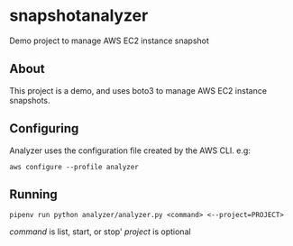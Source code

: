 # snapshotanalyzer
Demo project to manage AWS EC2 instance snapshot

## About

This project is a demo, and uses boto3 to manage AWS EC2 instance snapshots.

## Configuring

Analyzer uses the configuration file created by the AWS CLI. e.g:

`aws configure --profile analyzer`

## Running

`pipenv run python analyzer/analyzer.py <command> <--project=PROJECT>`

*command* is list, start, or stop'
*project* is optional
